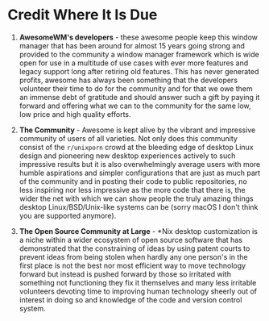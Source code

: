 # Credit Where It Is Due

1. **AwesomeWM's developers** - these awesome people keep this window manager that has been around for almost 15 years going strong and provided to the community a window manager framework which is wide open for use in a multitude of use cases with ever more features and legacy support long after retiring old features. This has never generated profits, awesome has always been something that the developers volunteer their time to do for the community and for that we owe them an immense debt of gratitude and should answer such a gift by paying it forward and offering what we can to the community for the same low, low price and high quality efforts. 

2. **The Community** - Awesome is kept alive by the vibrant and impressive community of users of all varieties. Not only does this community consist of the `r/unixporn` crowd at the bleeding edge of desktop Linux design and pioneering new desktop experiences actively to such impressive results but it is also overwhelmingly average users with more humble aspirations and simpler configurations that are just as much part of the community and in posting their code to public repositories, no less inspiring nor less impressive as the more code that there is, the wider the net with which we can show people the truly amazing things desktop Linux/BSD/Unix-like systems can be (sorry macOS I don't think you are supported anymore). 

3. **The Open Source Community at Large** - *Nix desktop customization is a niche within a wider ecosystem of open source software that has demonstrated that the constraining of ideas by using patent courts to prevent ideas from being stolen when hardly any one person's in the first place is not the best nor most efficient way to move technology forward but instead is pushed forward by those so irritated with something not functioning they fix it themselves and many less irritable volunteers devoting time to improving human technology sheerly out of interest in doing so and knowledge of the code and version control system. 

